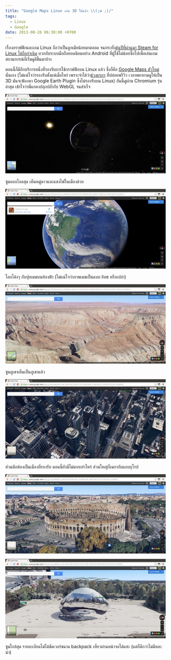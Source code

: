 ```yaml
---
title: "Google Maps Linux เล่น 3D ได้แล้ว \\(;w ;)/"
tags:
  - Linux
  - Google
date: 2013-08-26 06:30:00 +0700
---
```


เรื่องกราฟฟิกและเกม Linux ถือว่าเป็นลูกเมียน้อยมาตลอด จนกระทั่ง[ต้นปีที่ผ่านมา Steam for Linux ได้ถือกำเนิด][steam linux] บวกกับระบบมือถือยอดนิยมอย่าง Android ที่ผู้ใช้ไม่น้อยซื้อไปเพื่อเล่นเกม สถานการณ์ก็เริ่มดูดีขึ้นมาบ้าง

ตอนนี้ก็มีอีกบริการหนึ่งที่รองรับการใช้กราฟฟิกบน Linux แล้ว ซึ่งก็คือ [Google Maps ตัวใหม่][google maps announcement]นั่นเอง (ไม่แน่ใจว่ารองรับตั้งแต่เมื่อไหร่ เพราะจำได้ว่า[ช่วงแรกๆ][google maps preview] ที่ปล่อยพรีวิว เวลาพยายามดูให้เป็น 3D มันจะฟ้องหา Google Earth Plugin ซึ่งไม่รองรับบน Linux) อันนี้ดูผ่าน Chromium รุ่นล่าสุด เข้าใจว่าพี่แกคงปลุกปล้ำกับ WebGL จนสำเร็จ

![](/images/Chromium_070.jpg)

ซูมออกไกลสุด เห็นหมู่ดาวและแสงไฟในเมืองด้วย

![](/images/Chromium_071.jpg)

โลกโค้งๆ กับปุยเมฆบนท้องฟ้า (ไม่แน่ใจว่าภาพเมฆเป็นแบบ live หรือเปล่า)

![](/images/Chromium_072.jpg)

ซูมภูเขาเห็นเป็นภูเขาแล้ว

![](/images/Chromium_066.jpg)

ส่วนตึกต้องเป็นเมืองที่รองรับ ตอนนี้ยังมีไม่มากเท่าไหร่ ส่วนใหญ่ก็เมกากับแถบยุโรป

![](/images/Chromium_067.jpg)

![](/images/Chromium_068.jpg)

ซูมใกล้สุด รายละเอียดไม่ได้ชัดเวอร์ขนาด backpack เที่ยวผ่านหน้าจอได้แฮะ (แต่ก็ดีกว่าไม่มีหละน่า)


[steam linux]: //www.blognone.com/node/41013
[google maps announcement]: //www.google.com/maps/about/explore/?status=invite
[google maps preview]: //www.blognone.com/node/44339
